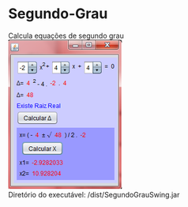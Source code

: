 # Segundo-Grau
Calcula equações de segundo grau<br>
![Imagem](image.png)<br>
Diretório do executável: /dist/SegundoGrauSwing.jar
